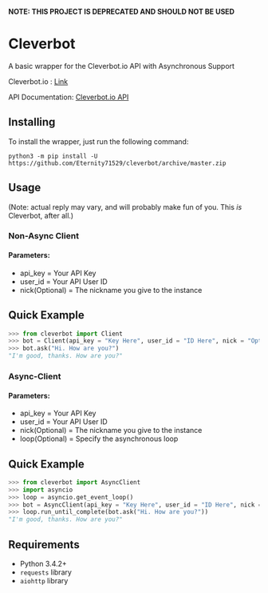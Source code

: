 **NOTE: THIS PROJECT IS DEPRECATED AND SHOULD NOT BE USED**

# Cleverbot
A basic wrapper for the Cleverbot.io API with Asynchronous Support

Cleverbot.io : [Link](https://cleverbot.io/)

API Documentation: [Cleverbot.io API](https://docs.cleverbot.io)

## Installing

To install the wrapper, just run the following command:

```
python3 -m pip install -U https://github.com/Eternity71529/cleverbot/archive/master.zip
```
## Usage
(Note: actual reply may vary, and will probably make fun of you. This *is* Cleverbot, after all.)
### Non-Async Client
 #### Parameters:
   - api_key = Your API Key
   - user_id = Your API User ID
   - nick(Optional) = The nickname you give to the instance
## Quick Example
```py
>>> from cleverbot import Client
>>> bot = Client(api_key = "Key Here", user_id = "ID Here", nick = "Optional")
>>> bot.ask("Hi. How are you?")
"I'm good, thanks. How are you?"
```
### Async-Client
 #### Parameters:
   - api_key = Your API Key
   - user_id = Your API User ID
   - nick(Optional) = The nickname you give to the instance
   - loop(Optional) = Specify the asynchronous loop
## Quick Example
```py
>>> from cleverbot import AsyncClient
>>> import asyncio
>>> loop = asyncio.get_event_loop()
>>> bot = AsyncClient(api_key = "Key Here", user_id = "ID Here", nick = "Optional", loop = loop)
>>> loop.run_until_complete(bot.ask("Hi. How are you?"))
"I'm good, thanks. How are you?"
```

## Requirements
 - Python 3.4.2+
 - `requests` library
 - `aiohttp` library

       
